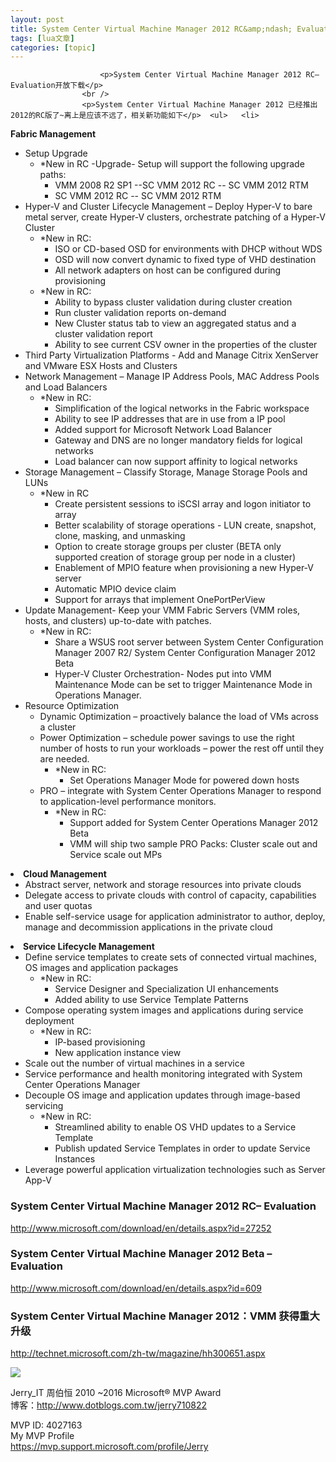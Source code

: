 ```yaml
---
layout: post
title: System Center Virtual Machine Manager 2012 RC&amp;ndash; Evaluation开放下载 
tags: [lua文章]
categories: [topic]
---
```


                        <p>System Center Virtual Machine Manager 2012 RC– Evaluation开放下载</p>
                    <br />
                    <p>System Center Virtual Machine Manager 2012 已经推出2012的RC版了~离上是应该不远了，相关新功能如下</p>  <ul>   <li>
<b>Fabric Management</b>      <ul>       <li>Setup Upgrade          <ul>           <li>*New in RC -Upgrade- Setup will support the following upgrade paths:              <ul>               <li>VMM 2008 R2 SP1 --SC VMM 2012 RC -- SC VMM 2012 RTM </li>                <li>SC VMM 2012 RC -- SC VMM 2012 RTM</li>             </ul>           </li>         </ul>       </li>        <li>Hyper-V and Cluster Lifecycle Management – Deploy Hyper-V to bare metal server, create Hyper-V clusters, orchestrate patching of a Hyper-V Cluster          <ul>           <li>*New in RC:              <ul>               <li>ISO or CD-based OSD for environments with DHCP without WDS </li>                <li>OSD will now convert dynamic to fixed type of VHD destination </li>                <li>All network adapters on host can be configured during provisioning</li>             </ul>           </li>            <li>*New in RC:              <ul>               <li>Ability to bypass cluster validation during cluster creation </li>                <li>Run cluster validation reports on-demand </li>                <li>New Cluster status tab to view an aggregated status and a cluster validation report </li>                <li>Ability to see current CSV owner in the properties of the cluster</li>             </ul>           </li>         </ul>       </li>        <li>Third Party Virtualization Platforms - Add and Manage Citrix XenServer and VMware ESX Hosts and Clusters </li>        <li>Network Management – Manage IP Address Pools, MAC Address Pools and Load Balancers          <ul>           <li>*New in RC:              <ul>               <li>Simplification of the logical networks in the Fabric workspace </li>                <li>Ability to see IP addresses that are in use from a IP pool </li>                <li>Added support for Microsoft Network Load Balancer </li>                <li>Gateway and DNS are no longer mandatory fields for logical networks </li>                <li>Load balancer can now support affinity to logical networks</li>             </ul>           </li>         </ul>       </li>        <li>Storage Management – Classify Storage, Manage Storage Pools and LUNs          <ul>           <li>*New in RC              <ul>               <li>Create persistent sessions to iSCSI array and logon initiator to array </li>                <li>Better scalability of storage operations - LUN create, snapshot, clone, masking, and unmasking </li>                <li>Option to create storage groups per cluster (BETA only supported creation of storage group per node in a cluster) </li>                <li>Enablement of MPIO feature when provisioning a new Hyper-V server </li>                <li>Automatic MPIO device claim </li>                <li>Support for arrays that implement OnePortPerView</li>             </ul>           </li>         </ul>       </li>        <li>Update Management- Keep your VMM Fabric Servers (VMM roles, hosts, and clusters) up-to-date with patches.          <ul>           <li>*New in RC:              <ul>               <li>Share a WSUS root server between System Center Configuration Manager 2007 R2/ System Center Configuration Manager 2012 Beta </li>                <li>Hyper-V Cluster Orchestration- Nodes put into VMM Maintenance Mode can be set to trigger Maintenance Mode in Operations Manager.</li>             </ul>           </li>         </ul>       </li>        <li>Resource Optimization          <ul>           <li>Dynamic Optimization – proactively balance the load of VMs across a cluster </li>            <li>Power Optimization – schedule power savings to use the right number of hosts to run your workloads – power the rest off until they are needed.              <ul>               <li>*New in RC:                  <ul>                   <li>Set Operations Manager Mode for powered down hosts</li>                 </ul>               </li>             </ul>           </li>            <li>PRO – integrate with System Center Operations Manager to respond to application-level performance monitors.              <ul>               <li>*New in RC:                  <ul>                   <li>Support added for System Center Operations Manager 2012 Beta </li>                    <li>VMM will ship two sample PRO Packs: Cluster scale out and Service scale out MPs</li>                 </ul>               </li>             </ul>           </li>         </ul>       </li>     </ul>   </li>    <li>
<b>Cloud Management</b>      <ul>       <li>Abstract server, network and storage resources into private clouds </li>        <li>Delegate access to private clouds with control of capacity, capabilities and user quotas </li>        <li>Enable self-service usage for application administrator to author, deploy, manage and decommission applications in the private cloud</li>     </ul>   </li>    <li>
<b>Service Lifecycle Management</b>      <ul>       <li>Define service templates to create sets of connected virtual machines, OS images and application packages          <ul>           <li>*New in RC:              <ul>               <li>Service Designer and Specialization UI enhancements </li>                <li>Added ability to use Service Template Patterns</li>             </ul>           </li>         </ul>       </li>        <li>Compose operating system images and applications during service deployment          <ul>           <li>*New in RC:              <ul>               <li>IP-based provisioning </li>                <li>New application instance view</li>             </ul>           </li>         </ul>       </li>        <li>Scale out the number of virtual machines in a service </li>        <li>Service performance and health monitoring integrated with System Center Operations Manager </li>        <li>Decouple OS image and application updates through image-based servicing          <ul>           <li>*New in RC:              <ul>               <li>Streamlined ability to enable OS VHD updates to a Service Template </li>                <li>Publish updated Service Templates in order to update Service Instances</li>             </ul>           </li>         </ul>       </li>        <li>Leverage powerful application virtualization technologies such as Server App-V</li>     </ul>   </li> </ul>  <p>  <h3>System Center Virtual Machine Manager 2012 RC– Evaluation </h3>  <p>http://www.microsoft.com/download/en/details.aspx?id=27252</p>  <p></p>  <h3>System Center Virtual Machine Manager 2012 Beta – Evaluation </h3>  <p>http://www.microsoft.com/download/en/details.aspx?id=609</p>  <h3></h3>  <h3>System Center Virtual Machine Manager 2012：VMM 获得重大升级</h3>  <p>http://technet.microsoft.com/zh-tw/magazine/hh300651.aspx</p>
                    <img src="https://img.dazhuanlan.com/2019/11/25/5ddba7c7ce7ca.gif"><br />

Jerry_IT 周伯恒 2010 ~2016 Microsoft® MVP Award<br>
博客：http://www.dotblogs.com.tw/jerry710822<br />

MVP ID: 4027163<br>
My MVP Profile<br>
https://mvp.support.microsoft.com/profile/Jerry<br />